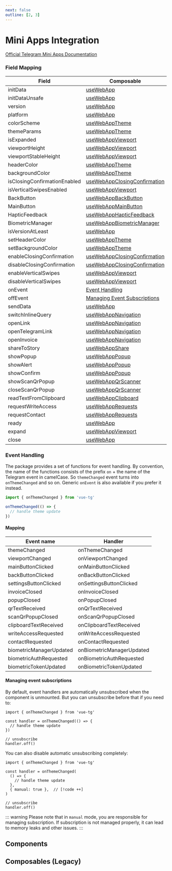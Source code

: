 ```yaml
---
next: false
outline: [2, 3]
---
```


# Mini Apps Integration

[Official Telegram Mini Apps Documentation](https://core.telegram.org/bots/webapps#initializing-mini-apps)

### Field Mapping

| Field                        | Composable                                                    |
| ---------------------------- | ------------------------------------------------------------- |
| initData                     | [useWebApp](#usewebapp)                                       |
| initDataUnsafe               | [useWebApp](#usewebapp)                                       |
| version                      | [useWebApp](#usewebapp)                                       |
| platform                     | [useWebApp](#usewebapp)                                       |
| colorScheme                  | [useWebAppTheme](#usewebapptheme)                             |
| themeParams                  | [useWebAppTheme](#usewebapptheme)                             |
| isExpanded                   | [useWebAppViewport](#usewebappviewport)                       |
| viewportHeight               | [useWebAppViewport](#usewebappviewport)                       |
| viewportStableHeight         | [useWebAppViewport](#usewebappviewport)                       |
| headerColor                  | [useWebAppTheme](#usewebapptheme)                             |
| backgroundColor              | [useWebAppTheme](#usewebapptheme)                             |
| isClosingConfirmationEnabled | [useWebAppClosingConfirmation](#usewebappclosingconfirmation) |
| isVerticalSwipesEnabled      | [useWebAppViewport](#usewebappviewport)                       |
| BackButton                   | [useWebAppBackButton](#usewebappbackbutton)                   |
| MainButton                   | [useWebAppMainButton](#usewebappmainbutton)                   |
| HapticFeedback               | [useWebAppHapticFeedback](#usewebapphapticfeedback)           |
| BiometricManager             | [useWebAppBiometricManager](#usewebappbiometricmanager)       |
| isVersionAtLeast             | [useWebApp](#usewebapp)                                       |
| setHeaderColor               | [useWebAppTheme](#usewebapptheme)                             |
| setBackgroundColor           | [useWebAppTheme](#usewebapptheme)                             |
| enableClosingConfirmation    | [useWebAppClosingConfirmation](#usewebappclosingconfirmation) |
| disableClosingConfirmation   | [useWebAppClosingConfirmation](#usewebappclosingconfirmation) |
| enableVerticalSwipes         | [useWebAppViewport](#usewebappviewport)                       |
| disableVerticalSwipes        | [useWebAppViewport](#usewebappviewport)                       |
| onEvent                      | [Event Handling](#event-handling)                             |
| offEvent                     | [Managing Event Subscriptions](#managing-event-subscriptions) |
| sendData                     | [useWebApp](#usewebapp)                                       |
| switchInlineQuery            | [useWebAppNavigation](#usewebappnavigation)                   |
| openLink                     | [useWebAppNavigation](#usewebappnavigation)                   |
| openTelegramLink             | [useWebAppNavigation](#usewebappnavigation)                   |
| openInvoice                  | [useWebAppNavigation](#usewebappnavigation)                   |
| shareToStory                 | [useWebAppShare](#usewebappshare)                             |
| showPopup                    | [useWebAppPopup](#usewebapppopup)                             |
| showAlert                    | [useWebAppPopup](#usewebapppopup)                             |
| showConfirm                  | [useWebAppPopup](#usewebapppopup)                             |
| showScanQrPopup              | [useWebAppQrScanner](#usewebappqrscanner)                     |
| closeScanQrPopup             | [useWebAppQrScanner](#usewebappqrscanner)                     |
| readTextFromClipboard        | [useWebAppClipboard](#usewebappclipboard)                     |
| requestWriteAccess           | [useWebAppRequests](#usewebapprequests)                       |
| requestContact               | [useWebAppRequests](#usewebapprequests)                       |
| ready                        | [useWebApp](#usewebapp)                                       |
| expand                       | [useWebAppViewport](#usewebappviewport)                       |
| close                        | [useWebApp](#usewebapp)                                       |

### Event Handling

The package provides a set of functions for event handling. By convention, the name of the functions consists of the prefix `on` + the name of the Telegram event in camelCase. So `themeChanged` event turns into `onThemeChanged` and so on. Generic `onEvent` is also available if you prefer it instead.

```ts
import { onThemeChanged } from 'vue-tg'

onThemeChanged(() => {
  // handle theme update
})
```

#### Mapping

| Event name              | Handler                   |
| ----------------------- | ------------------------- |
| themeChanged            | onThemeChanged            |
| viewportChanged         | onViewportChanged         |
| mainButtonClicked       | onMainButtonClicked       |
| backButtonClicked       | onBackButtonClicked       |
| settingsButtonClicked   | onSettingsButtonClicked   |
| invoiceClosed           | onInvoiceClosed           |
| popupClosed             | onPopupClosed             |
| qrTextReceived          | onQrTextReceived          |
| scanQrPopupClosed       | onScanQrPopupClosed       |
| clipboardTextReceived   | onClipboardTextReceived   |
| writeAccessRequested    | onWriteAccessRequested    |
| contactRequested        | onContactRequested        |
| biometricManagerUpdated | onBiometricManagerUpdated |
| biometricAuthRequested  | onBiometricAuthRequested  |
| biometricTokenUpdated   | onBiometricTokenUpdated   |


#### Managing event subscriptions

By default, event handlers are automatically unsubscribed when the component is unmounted.
But you can unsubscribe before that if you need to:

```ts{7-8}
import { onThemeChanged } from 'vue-tg'

const handler = onThemeChanged(() => {
  // handle theme update
})

// unsubscribe
handler.off()
```

You can also disable automatic unsubscribing completely:

```ts{10-11}
import { onThemeChanged } from 'vue-tg'

const handler = onThemeChanged(
  () => {
    // handle theme update
  },
  { manual: true },  // [!code ++]
)

// unsubscribe
handler.off()
```

::: warning
Please note that in `manual` mode, you are responsible for managing subscription. 
If subscription is not managed properly, it can lead to memory leaks and other issues.
:::

## Components

<!--@include: @/mini-apps/components/alert.md-->

<!--@include: @/mini-apps/components/back-button.md-->

<!--@include: @/mini-apps/components/biometric-manager.md-->

<!--@include: @/mini-apps/components/closing-confirmation.md-->

<!--@include: @/mini-apps/components/confirm.md-->

<!--@include: @/mini-apps/components/expanded-viewport.md-->

<!--@include: @/mini-apps/components/main-button.md-->

<!--@include: @/mini-apps/components/popup.md-->

<!--@include: @/mini-apps/components/scan-qr.md-->

<!--@include: @/mini-apps/components/settings-button.md-->

## Composables (Legacy)

<!--@include: @/mini-apps/composables-legacy/use-web-app.md-->

<!--@include: @/mini-apps/composables-legacy/use-web-app-back-button.md-->

<!--@include: @/mini-apps/composables-legacy/use-web-app-biometric-manager.md-->

<!--@include: @/mini-apps/composables-legacy/use-web-app-clipboard.md-->

<!--@include: @/mini-apps/composables-legacy/use-web-app-closing-confirmation.md-->

<!--@include: @/mini-apps/composables-legacy/use-web-app-cloud-storage.md-->

<!--@include: @/mini-apps/composables-legacy/use-web-app-haptic-feedback.md-->

<!--@include: @/mini-apps/composables-legacy/use-web-app-main-button.md-->

<!--@include: @/mini-apps/composables-legacy/use-web-app-navigation.md-->

<!--@include: @/mini-apps/composables-legacy/use-web-app-popup.md-->

<!--@include: @/mini-apps/composables-legacy/use-web-app-qr-scanner.md-->

<!--@include: @/mini-apps/composables-legacy/use-web-app-requests.md-->

<!--@include: @/mini-apps/composables-legacy/use-web-app-settings-button.md-->

<!--@include: @/mini-apps/composables-legacy/use-web-app-share.md-->

<!--@include: @/mini-apps/composables-legacy/use-web-app-theme.md-->

<!--@include: @/mini-apps/composables-legacy/use-web-app-viewport.md-->
